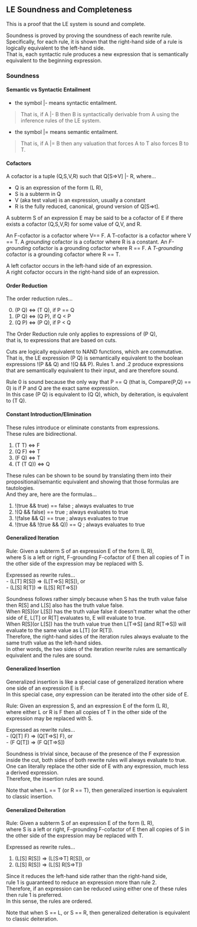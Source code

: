 ## LE Soundness and Completeness 

This is a proof that the LE system is sound and complete.  

Soundness is proved by proving the soundness of each rewrite rule.  
Specifically, for each rule, it is shown that the right-hand side of a rule is logically equivalent to the left-hand side.  
That is, each syntactic rule produces a new expression that is semantically equivalent to the beginning expression.  

### Soundness
#### Semantic vs Syntactic Entailment

- the symbol |- means syntactic entailment.  
> That is, if A |- B then B is syntactically derivable from A using the inference rules of the LE system.

- the symbol |= means semantic entailment.
> That is, if A |= B then any valuation that forces A to T also forces B to T.  

#### Cofactors  
A cofactor is a tuple (Q,S,V,R) such that Q[S=>V] |- R, where...  
- Q is an expression of the form (L R),
- S is a subterm in Q
- V (aka test value) is an expression, usually a constant
- R is the fully reduced, canonical, ground version of Q[S=>t].  

A subterm S of an expression E may be said to be a cofactor of E if there exists a cofactor (Q,S,V,R) for some value of Q,V, and R.

An F-cofactor is a cofactor where V== F.
A T-cofactor is a cofactor where V == T.
A *grounding* cofactor is a cofactor where R is a constant.
An *F-grounding* cofactor is a grounding cofactor where R == F.
A *T-grounding* cofactor is a grounding cofactor where R == T.

A left cofactor occurs in the left-hand side of an expression.  
A right cofactor occurs in the right-hand side of an expression.  

#### Order Reduction 

The order reduction rules...

0. (P Q) <=> (T Q), if P == Q
1. (P Q) <=> (Q P), if Q < P
2. (Q P) <=> (P Q), if P < Q

The Order Reduction rule only applies to expressions of (P Q),  
that is, to expressions that are based on cuts.  

Cuts are logically equivalent to NAND functions, which are commutative.  
That is, the LE expression (P Q) is semantically equivalent to the boolean expressions !(P && Q) and !(Q && P).
Rules 1. and .2 produce expressions that are semantically equivalent to their input, and are therefore sound.  

Rule 0 is sound because the only way that P == Q (that is, Compare(P,Q) == 0) is if P and Q are the exact same expression.  
In this case (P Q) is equivalent to (Q Q), which, by deiteration, is equivalent to (T Q).


#### Constant Introduction/Elimination
These rules introduce or eliminate constants from expressions.  
These rules are bidirectional.

1. (T T) <=> F
2. (Q F) <=> T
3. (F Q) <=> T
4. (T (T Q)) <=> Q

These rules can be shown to be sound by translating them into their propositional/semantic equivalent and showing that those formulas are tautologies.  
And they are, here are the formulas...

1. !(true && true) == false     ; always evaluates to true	
2. !(Q && false) == true        ; always evaluates to true
3. !(false && Q) == true        ; always evaluates to true
4. !(true && !(true && Q)) == Q ; always evaluates to true

#### Generalized Iteration

Rule: Given a subterm S of an expression E of the form (L R),  
	where S is a left or right, F-grounding F-cofactor of E then 
	all copies of T in the other side of the expression may be replaced with S.  
	 						
Expressed as rewrite rules...  
	- (L[T] R[S]) => (L[T=>S] R[S]), or  
	- (L[S] R[T]) => (L[S] R[T=>S])

Soundness follows rather simply because when S has the truth value false then R[S] and L[S] also has the truth value false.  
When R[S](or L[S]) has the truth value false it doesn't matter what the other side of E, L[T] or R[T] evaluates to, E will evaluate to true.  
When R[S](or L[S]) has the truth value true then L[T=>S] (and R[T=>S]) will evaluate to the same value as L[T] (or R[T]).  
Therefore, the right-hand sides of the iteration rules always evaluate to the same truth value as the left-hand sides.  
In other words, the two sides of the iteration rewrite rules are semantically equivalent and the rules are sound.  

#### Generalized Insertion

Generalized insertion is like a special case of generalized iteration where one side of an expression E is F.  
In this special case, *any* expression can be iterated into the other side of E.  

Rule: Given an expression S, and an expression E of the form (L R),  
	where either L or R is F then 
	all copies of T in the other side of the expression may be replaced with S.  
	 						
Expressed as rewrite rules...  
	- (Q[T] F) => (Q[T=>S] F), or  
	- (F Q[T]) => (F Q[T=>S])

Soundness is trivial since, because of the presence of the F expression inside the cut, 
both sides of both rewrite rules will always evaluate to true.  
One can literally replace the other side of E with any expression, much less a derived expression.  
Therefore, the insertion rules are sound.  
	
Note that when L == T (or R == T), then generalized insertion is equivalent to classic insertion.  


#### Generalized Deiteration

Rule: Given a subterm S of an expression E of the form (L R),  
	where S is a left or right, F-grounding F-cofactor of E then 
	all copies of S in the other side of the expression may be replaced with T.  
	 						
Expressed as rewrite rules...  
1. (L[S] R[S]) => (L[S=>T] R[S]), or  
2. (L[S] R[S]) => (L[S] R[S=>T])

Since it reduces the left-hand side rather than the right-hand side,  
rule 1 is guaranteed to reduce an expression more than rule 2.  
Therefore, if an expression can be reduced using either one of these rules then rule 1 is preferred.  
In this sense, the rules are ordered.  

Note that when S == L, or S == R, then generalized deiteration is equivalent to classic deiteration.  

